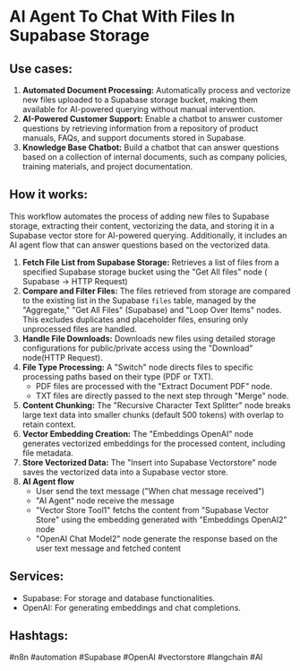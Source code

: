 # AI Agent To Chat With Files In Supabase Storage

## Use cases:

1.  **Automated Document Processing:** Automatically process and vectorize new files uploaded to a Supabase storage bucket, making them available for AI-powered querying without manual intervention.
2.  **AI-Powered Customer Support:** Enable a chatbot to answer customer questions by retrieving information from a repository of product manuals, FAQs, and support documents stored in Supabase.
3.  **Knowledge Base Chatbot:** Build a chatbot that can answer questions based on a collection of internal documents, such as company policies, training materials, and project documentation.

## How it works:

This workflow automates the process of adding new files to Supabase storage, extracting their content, vectorizing the data, and storing it in a Supabase vector store for AI-powered querying. Additionally, it includes an AI agent flow that can answer questions based on the vectorized data.

1.  **Fetch File List from Supabase Storage:** Retrieves a list of files from a specified Supabase storage bucket using the "Get All files" node ( Supabase -> HTTP Request)
2.  **Compare and Filter Files:** The files retrieved from storage are compared to the existing list in the Supabase `files` table, managed by the "Aggregate," "Get All Files" (Supabase) and "Loop Over Items" nodes. This excludes duplicates and placeholder files, ensuring only unprocessed files are handled.
3.  **Handle File Downloads:** Downloads new files using detailed storage configurations for public/private access using the "Download" node(HTTP Request).
4.  **File Type Processing:** A "Switch" node directs files to specific processing paths based on their type (PDF or TXT).
    *   PDF files are processed with the "Extract Document PDF" node.
    *   TXT files are directly passed to the next step through "Merge" node.
5.  **Content Chunking:** The "Recursive Character Text Splitter" node breaks large text data into smaller chunks (default 500 tokens) with overlap to retain context.
6.  **Vector Embedding Creation:** The "Embeddings OpenAI" node generates vectorized embeddings for the processed content, including file metadata.
7.  **Store Vectorized Data:** The "Insert into Supabase Vectorstore" node saves the vectorized data into a Supabase vector store.
8. **AI Agent flow**
    * User send the text message ("When chat message received")
    * "AI Agent" node receive the message
    * "Vector Store Tool1" fetchs the content from "Supabase Vector Store" using the embedding generated with "Embeddings OpenAI2" node
    * "OpenAI Chat Model2" node generate the response based on the user text message and fetched content

## Services:

*   Supabase: For storage and database functionalities.
*   OpenAI: For generating embeddings and chat completions.

## Hashtags:

#n8n #automation #Supabase #OpenAI #vectorstore #langchain #AI
